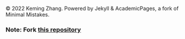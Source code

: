 © 2022 Keming Zhang. Powered by Jekyll & AcademicPages, a fork of Minimal Mistakes.

### Note: Fork [this repository](https://github.com/academicpages/academicpages.github.io) 


